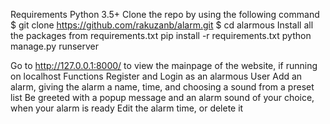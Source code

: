 Requirements
Python 3.5+
Clone the repo by using the following command
$ git clone https://github.com/rakuzanb/alarm.git
$ cd alarmous
Install all the packages from requirements.txt
pip install -r requirements.txt
python manage.py runserver

Go to http://127.0.0.1:8000/ to view the mainpage of the website, if running on localhost
Functions
Register and Login as an alarmous User
Add an alarm, giving the alarm a name, time, and choosing a sound from a preset list
Be greeted with a popup message and an alarm sound of your choice, when your alarm is ready
Edit the alarm time, or delete it
